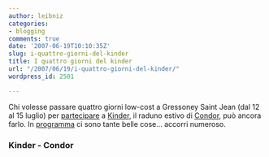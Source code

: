```yaml
---
author: leibniz
categories:
- blogging
comments: true
date: '2007-06-19T10:10:35Z'
slug: i-quattro-giorni-del-kinder
title: I quattro giorni del kinder
url: "/2007/06/19/i-quattro-giorni-del-kinder/"
wordpress_id: 2501

---
```

Chi volesse passare quattro giorni low-cost a Gressoney Saint Jean (dal 12 al 15 luglio) per [partecipare](http://www.kinder.st/partecipare.html) a [Kinder](http://www.kinder.st/), il raduno estivo di [Condor](http://www.radio.rai.it/radio2/condor/index.cfm), può ancora farlo. In [programma](http://www.kinder.st/programma.html) ci sono tante belle cose... accorri numeroso.


### Kinder - Condor
